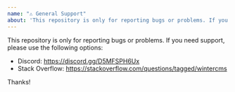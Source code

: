 ```yaml
---
name: "⚠️ General Support"
about: 'This repository is only for reporting bugs or problems. If you need help using Winter CMS, see: https://wintercms.com/support'
---
```


This repository is only for reporting bugs or problems. If you need support, please use the following options:

- Discord: https://discord.gg/D5MFSPH6Ux
- Stack Overflow: https://stackoverflow.com/questions/tagged/wintercms

Thanks!